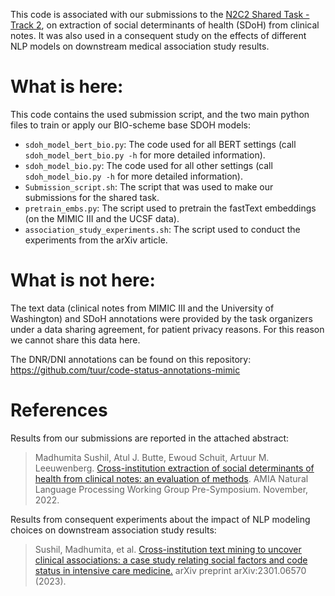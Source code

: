 
This code is associated with our submissions to the [N2C2 Shared Task - Track 2](https://n2c2.dbmi.hms.harvard.edu/2022-track-2), on extraction of social determinants of health (SDoH) from clinical notes. It was also used in a consequent study on the effects of different NLP models on downstream medical association study results.

# What is here:

This code contains the used submission script, and the two main python files to train or apply our BIO-scheme base SDOH models:

- `sdoh_model_bert_bio.py`: The code used for all BERT settings (call `sdoh_model_bert_bio.py -h` for more detailed information).
- `sdoh_model_bio.py`: The code used for all other settings (call `sdoh_model_bio.py -h` for more detailed information).
- `Submission_script.sh`: The script that was used to make our submissions for the shared task.
- `pretrain_embs.py`: The script used to pretrain the fastText embeddings (on the MIMIC III and the UCSF data).
- `association_study_experiments.sh`: The script used to conduct the experiments from the arXiv article.

# What is not here:

The text data (clinical notes from MIMIC III and the University of Washington) and SDoH annotations were provided by the task organizers under a data sharing agreement, for patient privacy reasons.
For this reason we cannot share this data here.

The DNR/DNI annotations can be found on this repository: https://github.com/tuur/code-status-annotations-mimic

# References

Results from our submissions are reported in the attached abstract:

> Madhumita Sushil, Atul J. Butte, Ewoud Schuit, Artuur M. Leeuwenberg. [Cross-institution extraction of social determinants of health from 
clinical notes: an evaluation of methods](https://github.com/tuur/sdoh_n2c2track2_ucsf_umcu/blob/main/N2C2%20Abstract.pdf). AMIA Natural Language Processing Working Group Pre-Symposium. November, 2022.

Results from consequent experiments about the impact of NLP modeling choices on downstream association study results:

> Sushil, Madhumita, et al. [Cross-institution text mining to uncover clinical associations: a case study relating social factors and code status in intensive care medicine.](https://arxiv.org/abs/2301.06570) arXiv preprint arXiv:2301.06570 (2023).

